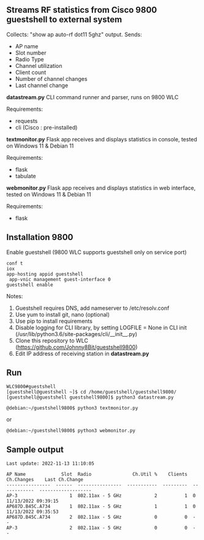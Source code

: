 Streams RF statistics from Cisco 9800 guestshell to external system
-------------------------------------------------------------

Collects: "show ap auto-rf dot11 5ghz" output.
Sends:
- AP name
- Slot number
- Radio Type
- Channel utilization
- Client count
- Number of channel changes
- Last channel change

**datastream.py**
CLI command runner and parser, runs on 9800 WLC

Requirements:
- requests
- cli (Cisco : pre-installed)


**textmonitor.py**
Flask app receives and displays statistics in console, tested on Windows 11 & Debian 11

Requirements:
- flask
- tabulate

**webmonitor.py**
Flask app receives and displays statistics in web interface, tested on Windows 11 & Debian 11

Requirements:
- flask

Installation 9800
-----------------
Enable guestshell (9800 WLC supports guestshell only on service port)

```
conf t
iox
app-hosting appid guestshell
 app-vnic management guest-interface 0
guestshell enable
```
Notes:

1. Guestshell requires DNS, add nameserver to /etc/resolv.conf
2. Use yum to install git, nano (optional)
3. Use pip to install requirements
4. Disable logging for CLI library, by setting LOGFILE = None in CLI init
(/usr/lib/python3.6/site-packages/cli/\_\_init\_\_.py)
4. Clone this repository to WLC (https://github.com/Johnny8Bit/guestshell9800)
5. Edit IP address of receiving station in **datastream.py**

Run
---
```
WLC9800#guestshell
[guestshell@guestshell ~]$ cd /home/guestshell/guestshell9800/
[guestshell@guestshell guestshell9800]$ python3 datastream.py
```

```
@debian:~/guestshell9800$ python3 textmonitor.py
```
or
```
@debian:~/guestshell9800$ python3 webmonitor.py
```

Sample output
-------------
```
Last update: 2022-11-13 11:10:05

AP Name             Slot  Radio               Ch.Util %    Clients  Ch.Changes    Last Ch.Change
----------------  ------  ----------------  -----------  ---------  ------------  -------------------
AP-3                   1  802.11ax - 5 GHz            2          1  0             11/13/2022 09:39:15
AP687D.B45C.A734       1  802.11ax - 5 GHz            1          1  0             11/13/2022 09:35:53
AP687D.B45C.A734       2  802.11ax - 5 GHz            0          0  -             -
AP-3                   2  802.11ax - 5 GHz            0          0  -             -
```
